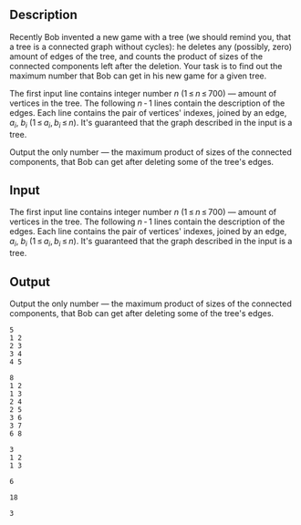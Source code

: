 ## Description

<div><p>Recently Bob invented a new game with a tree (we should remind you, that a tree is a connected graph without cycles): he deletes any (possibly, zero) amount of edges of the tree, and counts the product of sizes of the connected components left after the deletion. Your task is to find out the maximum number that Bob can get in his new game for a given tree.</p></div><div class="input-specification"><p>The first input line contains integer number <span class="tex-span"><i>n</i></span> (<span class="tex-span">1 ≤ <i>n</i> ≤ 700</span>) — amount of vertices in the tree. The following <span class="tex-span"><i>n</i> - 1</span> lines contain the description of the edges. Each line contains the pair of vertices' indexes, joined by an edge, <span class="tex-span"><i>a</i><sub class="lower-index"><i>i</i></sub></span>, <span class="tex-span"><i>b</i><sub class="lower-index"><i>i</i></sub></span> (<span class="tex-span">1 ≤ <i>a</i><sub class="lower-index"><i>i</i></sub>, <i>b</i><sub class="lower-index"><i>i</i></sub> ≤ <i>n</i></span>). It's guaranteed that the graph described in the input is a tree.</p></div><div class="output-specification"><p>Output the only number — the maximum product of sizes of the connected components, that Bob can get after deleting some of the tree's edges.</p></div>

## Input

<p>The first input line contains integer number <span class="tex-span"><i>n</i></span> (<span class="tex-span">1 ≤ <i>n</i> ≤ 700</span>) — amount of vertices in the tree. The following <span class="tex-span"><i>n</i> - 1</span> lines contain the description of the edges. Each line contains the pair of vertices' indexes, joined by an edge, <span class="tex-span"><i>a</i><sub class="lower-index"><i>i</i></sub></span>, <span class="tex-span"><i>b</i><sub class="lower-index"><i>i</i></sub></span> (<span class="tex-span">1 ≤ <i>a</i><sub class="lower-index"><i>i</i></sub>, <i>b</i><sub class="lower-index"><i>i</i></sub> ≤ <i>n</i></span>). It's guaranteed that the graph described in the input is a tree.</p>

## Output

<p>Output the only number — the maximum product of sizes of the connected components, that Bob can get after deleting some of the tree's edges.</p>





```input1
5
1 2
2 3
3 4
4 5

```




```input2
8
1 2
1 3
2 4
2 5
3 6
3 7
6 8

```




```input3
3
1 2
1 3

```




```output1
6
```




```output2
18
```




```output3
3
```


